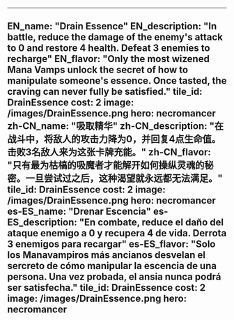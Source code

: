 ---

EN_name: "Drain Essence"
EN_description: "In battle, reduce the damage of the enemy's attack to 0 and restore 4 health. Defeat 3 enemies to recharge"
EN_flavor: "Only the most wizened Mana Vamps unlock the secret of how to manipulate someone's essence. Once tasted, the craving can never fully be satisfied."
tile_id: DrainEssence
cost: 2
image: /images/DrainEssence.png
hero: necromancer
zh-CN_name: "吸取精华"
zh-CN_description: "在战斗中，将敌人的攻击力降为0，并回复4点生命值。击败3名敌人来为这张卡牌充能。"
zh-CN_flavor: "只有最为枯槁的吸魔者才能解开如何操纵灵魂的秘密。一旦尝试过之后，这种渴望就永远都无法满足。"
tile_id: DrainEssence
cost: 2
image: /images/DrainEssence.png
hero: necromancer
es-ES_name: "Drenar Escencia"
es-ES_description: "En combate, reduce el daño del ataque enemigo a 0 y recupera 4 de vida. Derrota 3 enemigos para recargar"
es-ES_flavor: "Solo los Manavampiros más ancianos desvelan el sercreto de cómo manipular la escencia de una persona. Una vez probada, el ansia nunca podrá ser satisfecha."
tile_id: DrainEssence
cost: 2
image: /images/DrainEssence.png
hero: necromancer
---